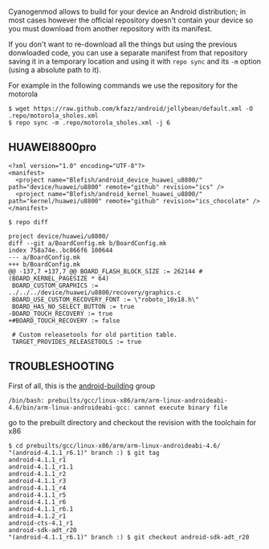 Cyanogenmod allows to build for your device an Android distribution; in most cases however the official
repository doesn't contain your device so you must download from another repository with its manifest.

If you don't want to re-download all the things but using the previous donwloaded code, you can use
a separate manifest from that repository saving it in a temporary location and using it with ``repo sync``
and its ``-m`` option (using a absolute path to it).

For example in the following commands we use the repository for the motorola

    $ wget https://raw.github.com/kfazz/android/jellybean/default.xml -O .repo/motorola_sholes.xml
    $ repo sync -m .repo/motorola_sholes.xml -j 6

HUAWEI8800pro
-------------

    <?xml version="1.0" encoding="UTF-8"?>
    <manifest>
      <project name="Blefish/android_device_huawei_u8800/" path="device/huawei/u8800" remote="github" revision="ics" />
      <project name="Blefish/android_kernel_huawei_u8800/" path="kernel/huawei/u8800" remote="github" revision="ics_chocolate" />
    </manifest>

    $ repo diff

    project device/huawei/u8800/
    diff --git a/BoardConfig.mk b/BoardConfig.mk
    index 758a74e..bc866f6 100644
    --- a/BoardConfig.mk
    +++ b/BoardConfig.mk
    @@ -137,7 +137,7 @@ BOARD_FLASH_BLOCK_SIZE := 262144 # (BOARD_KERNEL_PAGESIZE * 64)
     BOARD_CUSTOM_GRAPHICS := ../../../device/huawei/u8800/recovery/graphics.c
     BOARD_USE_CUSTOM_RECOVERY_FONT := \"roboto_10x18.h\"
     BOARD_HAS_NO_SELECT_BUTTON := true
    -BOARD_TOUCH_RECOVERY := true
    +#BOARD_TOUCH_RECOVERY := false
  
     # Custom releasetools for old partition table.
     TARGET_PROVIDES_RELEASETOOLS := true

TROUBLESHOOTING
---------------

First of all, this is the [android-building](http://groups.google.com/group/android-building) group

    /bin/bash: prebuilts/gcc/linux-x86/arm/arm-linux-androideabi-4.6/bin/arm-linux-androideabi-gcc: cannot execute binary file

go to the prebuilt directory and checkout the revision with the toolchain for x86

    $ cd prebuilts/gcc/linux-x86/arm/arm-linux-androideabi-4.6/
    "(android-4.1.1_r6.1)" branch :) $ git tag
    android-4.1.1_r1
    android-4.1.1_r1.1
    android-4.1.1_r2
    android-4.1.1_r3
    android-4.1.1_r4
    android-4.1.1_r5
    android-4.1.1_r6
    android-4.1.1_r6.1
    android-4.1.2_r1
    android-cts-4.1_r1
    android-sdk-adt_r20
    "(android-4.1.1_r6.1)" branch :) $ git checkout android-sdk-adt_r20